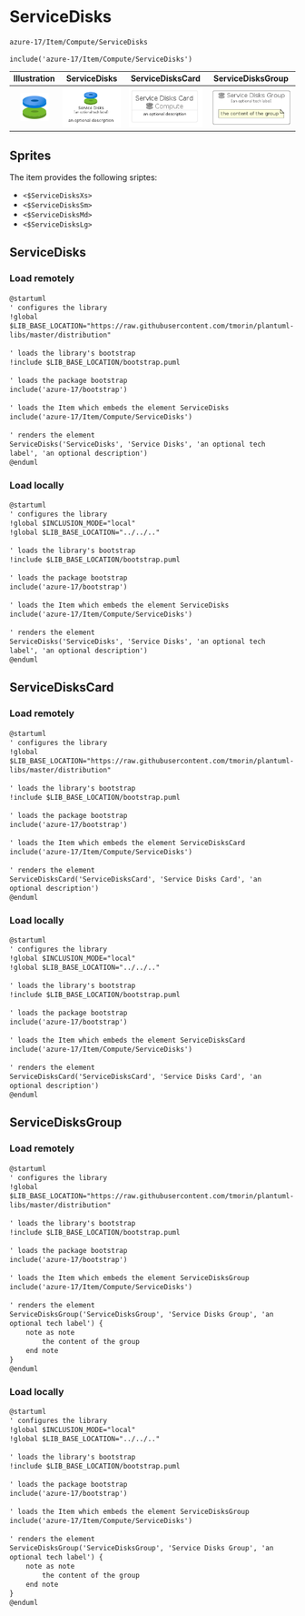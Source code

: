 # ServiceDisks


```text
azure-17/Item/Compute/ServiceDisks
```

```text
include('azure-17/Item/Compute/ServiceDisks')
```



| Illustration | ServiceDisks | ServiceDisksCard | ServiceDisksGroup |
| :---: | :---: | :---: | :---: |
| ![illustration for Illustration](../../../azure-17/Item/Compute/ServiceDisks.png) | ![illustration for ServiceDisks](../../../azure-17/Item/Compute/ServiceDisks.Local.png) | ![illustration for ServiceDisksCard](../../../azure-17/Item/Compute/ServiceDisksCard.Local.png) | ![illustration for ServiceDisksGroup](../../../azure-17/Item/Compute/ServiceDisksGroup.Local.png) |



## Sprites
The item provides the following sriptes:

- `<$ServiceDisksXs>`
- `<$ServiceDisksSm>`
- `<$ServiceDisksMd>`
- `<$ServiceDisksLg>`





## ServiceDisks

### Load remotely
```plantuml
@startuml
' configures the library
!global $LIB_BASE_LOCATION="https://raw.githubusercontent.com/tmorin/plantuml-libs/master/distribution"

' loads the library's bootstrap
!include $LIB_BASE_LOCATION/bootstrap.puml

' loads the package bootstrap
include('azure-17/bootstrap')

' loads the Item which embeds the element ServiceDisks
include('azure-17/Item/Compute/ServiceDisks')

' renders the element
ServiceDisks('ServiceDisks', 'Service Disks', 'an optional tech label', 'an optional description')
@enduml
```

### Load locally
```plantuml
@startuml
' configures the library
!global $INCLUSION_MODE="local"
!global $LIB_BASE_LOCATION="../../.."

' loads the library's bootstrap
!include $LIB_BASE_LOCATION/bootstrap.puml

' loads the package bootstrap
include('azure-17/bootstrap')

' loads the Item which embeds the element ServiceDisks
include('azure-17/Item/Compute/ServiceDisks')

' renders the element
ServiceDisks('ServiceDisks', 'Service Disks', 'an optional tech label', 'an optional description')
@enduml
```

## ServiceDisksCard

### Load remotely
```plantuml
@startuml
' configures the library
!global $LIB_BASE_LOCATION="https://raw.githubusercontent.com/tmorin/plantuml-libs/master/distribution"

' loads the library's bootstrap
!include $LIB_BASE_LOCATION/bootstrap.puml

' loads the package bootstrap
include('azure-17/bootstrap')

' loads the Item which embeds the element ServiceDisksCard
include('azure-17/Item/Compute/ServiceDisks')

' renders the element
ServiceDisksCard('ServiceDisksCard', 'Service Disks Card', 'an optional description')
@enduml
```

### Load locally
```plantuml
@startuml
' configures the library
!global $INCLUSION_MODE="local"
!global $LIB_BASE_LOCATION="../../.."

' loads the library's bootstrap
!include $LIB_BASE_LOCATION/bootstrap.puml

' loads the package bootstrap
include('azure-17/bootstrap')

' loads the Item which embeds the element ServiceDisksCard
include('azure-17/Item/Compute/ServiceDisks')

' renders the element
ServiceDisksCard('ServiceDisksCard', 'Service Disks Card', 'an optional description')
@enduml
```

## ServiceDisksGroup

### Load remotely
```plantuml
@startuml
' configures the library
!global $LIB_BASE_LOCATION="https://raw.githubusercontent.com/tmorin/plantuml-libs/master/distribution"

' loads the library's bootstrap
!include $LIB_BASE_LOCATION/bootstrap.puml

' loads the package bootstrap
include('azure-17/bootstrap')

' loads the Item which embeds the element ServiceDisksGroup
include('azure-17/Item/Compute/ServiceDisks')

' renders the element
ServiceDisksGroup('ServiceDisksGroup', 'Service Disks Group', 'an optional tech label') {
    note as note
        the content of the group
    end note
}
@enduml
```

### Load locally
```plantuml
@startuml
' configures the library
!global $INCLUSION_MODE="local"
!global $LIB_BASE_LOCATION="../../.."

' loads the library's bootstrap
!include $LIB_BASE_LOCATION/bootstrap.puml

' loads the package bootstrap
include('azure-17/bootstrap')

' loads the Item which embeds the element ServiceDisksGroup
include('azure-17/Item/Compute/ServiceDisks')

' renders the element
ServiceDisksGroup('ServiceDisksGroup', 'Service Disks Group', 'an optional tech label') {
    note as note
        the content of the group
    end note
}
@enduml
```


